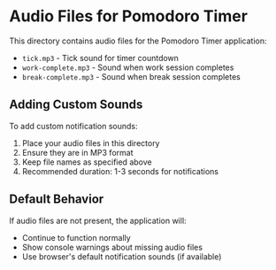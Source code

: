 # Audio Files for Pomodoro Timer

This directory contains audio files for the Pomodoro Timer application:

- `tick.mp3` - Tick sound for timer countdown
- `work-complete.mp3` - Sound when work session completes
- `break-complete.mp3` - Sound when break session completes

## Adding Custom Sounds

To add custom notification sounds:
1. Place your audio files in this directory
2. Ensure they are in MP3 format
3. Keep file names as specified above
4. Recommended duration: 1-3 seconds for notifications

## Default Behavior

If audio files are not present, the application will:
- Continue to function normally
- Show console warnings about missing audio files
- Use browser's default notification sounds (if available)
